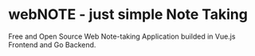 # webNOTE - just simple Note Taking 
Free and Open Source Web Note-taking Application builded in Vue.js Frontend and Go Backend.
